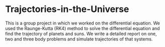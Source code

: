 # Trajectories-in-the-Universe
This is a group project in which we worked on the differential equation. We used the Raunge-Kutta (RK4) method to solve the differential equation and find the trajectory of planets and suns. We write a detailed report on one, two and three body problems and simulate trajectories of that systems.
